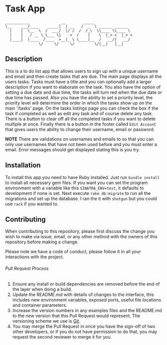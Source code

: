 
# Task App

```
___________              __        _____                 
\__    ___/____    _____|  | __   /  _  \ ______ ______  
  |    |  \__  \  /  ___/  |/ /  /  /_\  \\____ \\____ \
  |    |   / __ \_\___ \|    <  /    |    \  |_> >  |_> >
  |____|  (____  /____  >__|_ \ \____|__  /   __/|   __/
               \/     \/     \/         \/|__|   |__|    
```

## Description
  This is a to do list app that allows users to sign up with a unique username and email and then create tasks that are due.  The main page displays all the users tasks.  Tasks must have a title and you can optionally add a larger description if you want to elaborate on the task.  You also have the option of setting a due date and due time, the tasks will turn red when the due date or due time has passed.  Also you have the ability to set a priority level, the priority level will determine the order in which the tasks show up on the main '/tasks' page.  On the tasks listings page you can check the box if the task if completed as well as edit any task and of course delete any task.  There is a button to clear off all the completed tasks if you want to delete multiple at once.  Finally there is a button in the footer called `Edit Account` that gives users the ability to change their username, email or password.  

  **NOTE**
  There are validations on usernames and emails to so that you can only use usernames that have not been used before and you must enter a email.  Error messages should get displayed stating this is you try.


## Installation
  To install this app you need to have Ruby installed.  Just run `bundle install` to install all necessary gem files.  If you want you can set the program environment with a variable like this `SINATRA_ENV=test`, it defaults to development if none is set.  Next execute `rake db:migrate` to run all the migrations and set up the database.  I ran the it with `shotgun` but you could use `rack` if you wanted to.

## Contributing

When contributing to this repository, please first discuss the change you wish to make via issue,
email, or any other method with the owners of this repository before making a change.

Please note we have a code of conduct, please follow it in all your interactions with the project.

###### Pull Request Process

1. Ensure any install or build dependencies are removed before the end of the layer when doing a
   build.
2. Update the README.md with details of changes to the interface, this includes new environment
   variables, exposed ports, useful file locations and container parameters.
3. Increase the version numbers in any examples files and the README.md to the new version that this
   Pull Request would represent. The versioning scheme we use is [Git](https://git-scm.com/).
4. You may merge the Pull Request in once you have the sign-off of two other developers, or if you
   do not have permission to do that, you may request the second reviewer to merge it for you.
